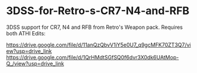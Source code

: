 # 3DSS-for-Retro-s-CR7-N4-and-RFB
3DSS support for CR7, N4 and RFB from Retro's Weapon pack. Requires both ATHI Edits: 

https://drive.google.com/file/d/11anQzQbvV1iY5e0U7_q9gcMFK70ZT3Q7/view?usp=drive_link
https://drive.google.com/file/d/1QrHMdtSGfSQ0f6dvr3X0dk6UAtMop-Q_/view?usp=drive_link
